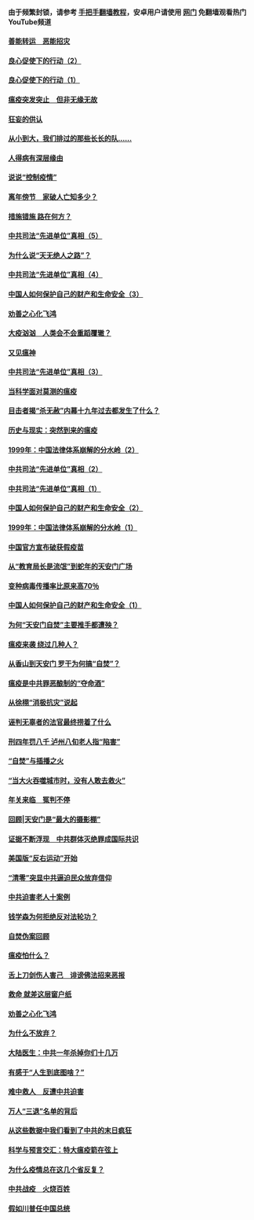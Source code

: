 #### 由于频繁封锁，请参考 [手把手翻墙教程](https://github.com/gfw-breaker/guides/wiki/)，安卓用户请使用 [网门](https://github.com/gfw-breaker/nogfw/blob/master/dl.md?t=02280200) 免翻墙观看热门YouTube频道 

#### [善能转运　恶能招灾](../pages/19/421334.md?t=02280200) 

#### [良心促使下的行动（2）](../pages/19/421361.md?t=02280200) 

#### [良心促使下的行动（1）](../pages/19/421302.md?t=02280200) 

#### [瘟疫突发突止　但非无缘无故](../pages/19/421281.md?t=02280200) 

#### [狂妄的供认](../pages/19/421199.md?t=02280200) 

#### [从小到大，我们排过的那些长长的队……](../pages/19/421243.md?t=02280200) 

#### [人得病有深层缘由](../pages/19/420864.md?t=02280200) 

#### [说说“控制疫情”](../pages/19/420831.md?t=02280200) 

#### [离年傍节　家破人亡知多少？](../pages/19/420563.md?t=02280200) 

#### [措施错施  路在何方？](../pages/19/420076.md?t=02280200) 

#### [中共司法“先进单位”真相（5）](../pages/19/419453.md?t=02280200) 

#### [为什么说“天无绝人之路”？](../pages/19/419618.md?t=02280200) 

#### [中共司法“先进单位”真相（4）](../pages/19/419452.md?t=02280200) 

#### [中国人如何保护自己的财产和生命安全（3）](../pages/19/419405.md?t=02280200) 

#### [劝善之心化飞鸿](../pages/19/418758.md?t=02280200) 

#### [大疫汹汹　人类会不会重蹈覆辙？](../pages/19/419691.md?t=02280200) 

#### [又见瘟神](../pages/19/419225.md?t=02280200) 

#### [中共司法“先进单位”真相（3）](../pages/19/419451.md?t=02280200) 

#### [当科学面对莫测的瘟疫](../pages/19/419625.md?t=02280200) 

#### [目击者揭“杀无赦”内幕十九年过去都发生了什么？](../pages/19/419617.md?t=02280200) 

#### [历史与现实：突然到来的瘟疫](../pages/19/419619.md?t=02280200) 

#### [1999年：中国法律体系崩解的分水岭（2）](../pages/19/419455.md?t=02280200) 

#### [中共司法“先进单位”真相（2）](../pages/19/419450.md?t=02280200) 

#### [中共司法“先进单位”真相（1）](../pages/19/419449.md?t=02280200) 

#### [中国人如何保护自己的财产和生命安全（2）](../pages/19/419404.md?t=02280200) 

#### [1999年：中国法律体系崩解的分水岭（1）](../pages/19/419454.md?t=02280200) 

#### [中国官方宣布破获假疫苗](../pages/19/419504.md?t=02280200) 

#### [从“教育局长是流氓”到蛇年的天安门广场](../pages/19/419470.md?t=02280200) 

#### [变种病毒传播率比原来高70％](../pages/19/419456.md?t=02280200) 

#### [中国人如何保护自己的财产和生命安全（1）](../pages/19/419403.md?t=02280200) 

#### [为何“天安门自焚”主要推手都遭殃？](../pages/19/419348.md?t=02280200) 

#### [瘟疫来袭 绕过几种人？](../pages/19/419349.md?t=02280200) 

#### [从香山到天安门 罗干为何搞“自焚”？](../pages/19/419270.md?t=02280200) 

#### [瘟疫是中共罪恶酿制的“夺命酒”](../pages/19/419223.md?t=02280200) 

#### [从徐栩“消极抗灾”说起](../pages/19/419224.md?t=02280200) 

#### [诬判无辜者的法官最终捞着了什么](../pages/19/419268.md?t=02280200) 

#### [刑四年罚八千 泸州八旬老人指“陷害”](../pages/19/419232.md?t=02280200) 

#### [“自焚”与插播之火](../pages/19/419226.md?t=02280200) 

#### [“当大火吞噬城市时，没有人敢去救火”](../pages/19/419077.md?t=02280200) 

#### [年关来临　冤判不停](../pages/19/419093.md?t=02280200) 

#### [回顾|天安门是“最大的摄影棚”](../pages/19/380866.md?t=02280200) 

#### [证据不断浮现　中共群体灭绝罪成国际共识](../pages/19/419031.md?t=02280200) 

#### [美国版“反右运动”开始](../pages/19/419030.md?t=02280200) 

#### [“清零”突显中共逼迫民众放弃信仰](../pages/19/418995.md?t=02280200) 

#### [中共迫害老人十案例](../pages/19/418831.md?t=02280200) 

#### [钱学森为何拒绝反对法轮功？](../pages/19/418905.md?t=02280200) 

#### [自焚伪案回顾](../pages/19/418799.md?t=02280200) 

#### [瘟疫怕什么？](../pages/19/418800.md?t=02280200) 

#### [舌上刀剑伤人害己　诽谤佛法招来恶报](../pages/19/418731.md?t=02280200) 

#### [救命 就差这层窗户纸](../pages/19/418706.md?t=02280200) 

#### [劝善之心化飞鸿](../pages/19/416766.md?t=02280200) 

#### [为什么不放弃？](../pages/19/418691.md?t=02280200) 

#### [大陆医生：中共一年杀掉你们十几万](../pages/19/418670.md?t=02280200) 

#### [有感于“人生到底图啥？”](../pages/19/418624.md?t=02280200) 

#### [难中救人　反遭中共迫害](../pages/19/418414.md?t=02280200) 

#### [万人“三退”名单的背后](../pages/19/418505.md?t=02280200) 

#### [从这些数据中我们看到了中共的末日疯狂](../pages/19/418420.md?t=02280200) 

#### [科学与预言交汇：特大瘟疫箭在弦上](../pages/19/418266.md?t=02280200) 

#### [为什么疫情总在这几个省反复？](../pages/19/418219.md?t=02280200) 

#### [中共战疫　火烧百姓](../pages/19/418220.md?t=02280200) 

#### [假如川普任中国总统](../pages/19/418174.md?t=02280200) 

